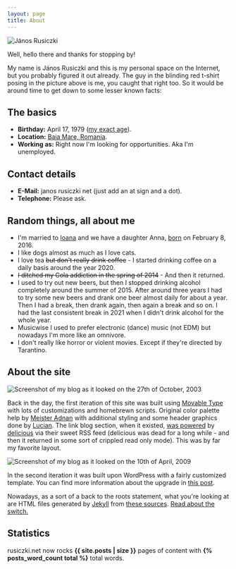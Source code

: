 ```yaml
---
layout: page
title: About
---
```

![János Rusiczki](https://content.rusiczki.net/2009/04/janos-rusiczki-150x150.jpg "János Rusiczki")

Well, hello there and thanks for stopping by!

My name is János Rusiczki and this is my personal space on the Internet, but you probably figured it out already. The guy in the blinding red t-shirt posing in the picture above is me, you caught that right too. So it would be around time to get down to some lesser known facts:

## The basics

- **Birthday:** April 17, 1979 ([my exact age](https://www.wolframalpha.com/input/?i=april+17,+1979)).
- **Location:** [Baia Mare, Romania](http://www.openstreetmap.org/?lat=47.6522&lon=23.5652&zoom=13&layers=M).
- **Working as:** Right now I'm looking for opportunities. Aka I'm unemployed.

## Contact details

- **E-Mail:** janos rusiczki net (just add an at sign and a dot).
- **Telephone:** Please ask.

## Random things, all about me

- I'm married to [Ioana](http://www.flickr.com/photos/ioana) and we have a daughter Anna, [born](https://www.rusiczki.net/2016/02/08/rusiczki-anna-olivia/) on February 8, 2016.
- I like dogs almost as much as I love cats.
- I love tea ~~but don't really drink coffee~~ - I started drinking coffee on a daily basis around the year 2020.
- ~~I ditched my Cola addiction in the spring of 2014~~ - And then it returned.
- I used to try out new beers, but then I stopped drinking alcohol completely around the summer of 2015. After around three years I had to try some new beers and drank one beer almost daily for about a year. Then I had a break, then drank again, then again a break and so on. I had the last consistent break in 2021 when I didn't drink alcohol for the whole year.
- Musicwise I used to prefer electronic (dance) music (not EDM) but nowadays I'm more like an omnivore.
- I don't really like horror or violent movies. Except if they're directed by Tarantino.

## About the site

![Screenshot of my blog as it looked on the 27th of October, 2003](https://content.rusiczki.net/2022/12/weblog-screenshot-2003-10-27.png)

Back in the day, the first iteration of this site was built using [Movable Type](http://www.movabletype.org/) with lots of customizations and homebrewn scripts. Original color palette help by [Meister Adnan](http://www.adnan.ro/) with additional styling and some header graphics done by [Lucian](http://www.lucianmarin.se/). The link blog section, when it existed, [was powered](https://www.rusiczki.net/2004/10/02/the-brand-spanking-new-link-blog/) by [delicious](http://del.icio.us/) via their sweet RSS feed (delicious was dead for a long while - and then it returned in some sort of crippled read only mode). This was by far my favorite layout.

![Screenshot of my blog as it looked on the 10th of April, 2009](https://content.rusiczki.net/2022/12/weblog-screenshot-2009-04-10.png)

In the second iteration it was built upon WordPress with a fairly customized template. You can find more information about the upgrade in [this post](http://www.rusiczki.net/2009/04/02/keeping-up-with-the-times/).

Nowadays, as a sort of a back to the roots statement, what you're looking at are HTML files generated by [Jekyll](https://jekyllrb.com/) from [these sources](https://github.com/janosrusiczki/rusiczki.net). [Read about the switch.](http://www.rusiczki.net/2018/01/08/a-new-blogging-engine/)

## Statistics

rusiczki.net now rocks **{{ site.posts | size }}** pages of content with **{% posts_word_count total %}** total words.
